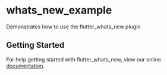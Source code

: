 # whats_new_example

Demonstrates how to use the flutter_whats_new plugin.

## Getting Started

For help getting started with flutter_whats_new, view our online
[documentation](https://github.com/anderscheow/flutter_whats_new).
